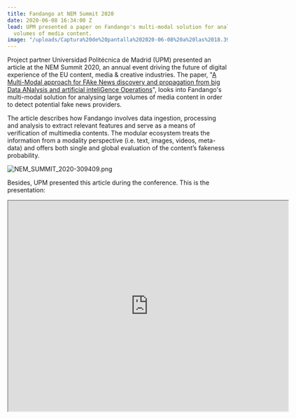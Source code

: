 ```yaml
---
title: Fandango at NEM Summit 2020
date: 2020-06-08 16:34:00 Z
lead: UPM presented a paper on Fandango's multi-modal solution for analysing large
  volumes of media content.
image: "/uploads/Captura%20de%20pantalla%202020-06-08%20a%20las%2018.39.32.png"
---
```


Project partner Universidad Politécnica de Madrid (UPM) presented an article at the NEM Summit 2020, an annual event driving the future of digital experience of the EU content, media & creative industries. The paper, "[A Multi-Modal approach for FAke News discovery and propagation from big Data ANalysis and artificial inteliGence Operations](https://www.dropbox.com/s/9z3a1l8vzd9xwe2/multimodal_approach_fake_news_discovery_and_propagation.pdf?dl=0
)", looks into Fandango's multi-modal solution for analysing large volumes of media content in order to detect potential fake news providers.

The article describes how Fandango involves data ingestion, processing and analysis to extract relevant features and serve as a means of verification of multimedia contents. The modular ecosystem treats the information from a modality perspective (i.e. text, images, videos, meta-data) and offers both single and global evaluation of the content’s fakeness probability.

![NEM_SUMMIT_2020-309409.png](/uploads/NEM_SUMMIT_2020-309409.png)

Besides, UPM presented this article during the conference. This is the presentation:

<iframe src="https://drive.google.com/file/d/1hK1dcdGMK2HFeCYBNf7mZ0s_vIbp_bRR/preview" width="640" height="480"></iframe> 